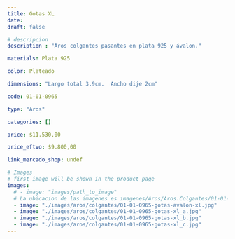 ```yaml
---
title: Gotas XL
date: 
draft: false

# descripcion
description : "Aros colgantes pasantes en plata 925 y ávalon."

materials: Plata 925

color: Plateado

dimensions: "Largo total 3.9cm.  Ancho dije 2cm"

code: 01-01-0965

type: "Aros"

categories: []

price: $11.530,00

price_eftvo: $9.800,00

link_mercado_shop: undef

# Images
# first image will be shown in the product page
images:
  # - image: "images/path_to_image"
  # La ubicacion de las imagenes es imagenes/Aros/Aros.Colgantes/01-01-0965-gotas-xl
  - image: "./images/aros/colgantes/01-01-0965-gotas-avalon-xl.jpg"
  - image: "./images/aros/colgantes/01-01-0965-gotas-xl_a.jpg"
  - image: "./images/aros/colgantes/01-01-0965-gotas-xl_b.jpg"
  - image: "./images/aros/colgantes/01-01-0965-gotas-xl_c.jpg"
---
```

